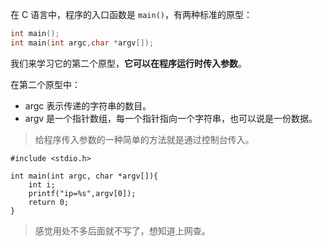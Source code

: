 
在 C 语言中，程序的入口函数是 `main()`，有两种标准的原型：

```c
int main();
int main(int argc,char *argv[]);
```

我们来学习它的第二个原型，**它可以在程序运行时传入参数**。

在第二个原型中：

- argc 表示传递的字符串的数目。
- argv 是一个指针数组，每一个指针指向一个字符串，也可以说是一份数据。

> 给程序传入参数的一种简单的方法就是通过控制台传入。

```
#include <stdio.h>

int main(int argc, char *argv[]){
    int i;
    printf("ip=%s",argv[0]);
    return 0;
}
```



> 感觉用处不多后面就不写了，想知道上网查。


